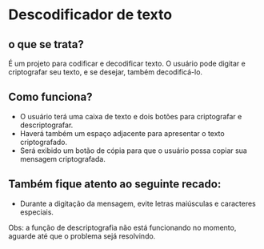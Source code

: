 # Descodificador de texto 
## o que se trata?
É um projeto para codificar e decodificar texto. O usuário pode digitar e criptografar seu texto, e se desejar, também decodificá-lo.
## Como funciona?
- O usuário terá uma caixa de texto e dois botões para criptografar e descriptografar.
- Haverá também um espaço adjacente para apresentar o texto criptografado.
- Será exibido um botão de cópia para que o usuário possa copiar sua mensagem criptografada.
## Também fique atento ao seguinte recado:
- Durante a digitação da mensagem, evite letras maiúsculas e caracteres especiais.

Obs: a função de descriptografia não está funcionando no momento, aguarde até que o problema sejá resolvindo.
